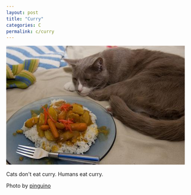 ```yaml
---
layout: post
title: "Curry"
categories: C
permalink: c/curry
---
```


<img src="/images/c/curry.jpg">

Cats don't eat curry. Humans eat curry.

Photo by <a href="http://www.flickr.com/photos/pinguino/3373991040/">pinguino</a>